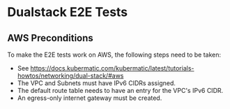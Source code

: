 # Dualstack E2E Tests

## AWS Preconditions

To make the E2E tests work on AWS, the following steps need to be taken:

* See https://docs.kubermatic.com/kubermatic/latest/tutorials-howtos/networking/dual-stack/#aws
* The VPC and Subnets must have IPv6 CIDRs assigned.
* The default route table needs to have an entry for the VPC's IPv6 CIDR.
* An egress-only internet gateway must be created.
